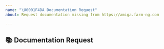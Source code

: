 ```yaml
---
name: "\U0001F4DA Documentation Request"
about: Request documentation missing from https://amiga.farm-ng.com

---
```


## 📚 Documentation Request

<!-- A clear and concise description of what content in https://
amiga.farm-ng.com you would like to see. If this has to do with
the general https://farm-ng.com/ website, please seek farm-ng
Community Support at https://discourse.farm-ng.com/ -->
